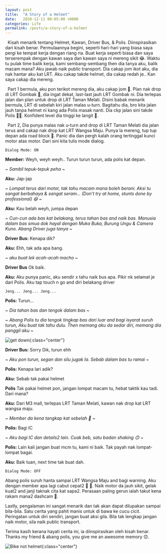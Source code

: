 ```yaml
---
layout: post
title:  "A Story of a Helmet"
date:   2020-12-11 00:05:00 +0800
categories: Life
permalink: /posts/a-story-of-a-helmet
---
```


&nbsp; Kisah menarik tentang Helmet, Kawan, Driver Bus, & Polis. Diinspirasikan dari kisah benar. Permulaannya begini, seperti hari-hari yang biasa saya pergi ke tempat kerja dengan riang ria. Buat kerja seperti biasa dan saya terserempak dengan kawan saya dan kawan saya ni mereng sikit :joy:. Waktu tu pulak time balik kerja, kami sembang-sembang then dia tanya aku, balik macam mana? Aku jawab naik public transport. Dia cakap jom ikot aku, dia nak hantar aku kat LRT. Aku cakap takde helmet, dia cakap redah je.. Kan saya cakap dia mereng.

&nbsp; Part 1 bermula, aku pon terikot mereng dia, aku cakap jom :muscle:. Plan nak drop di LRT Gombak :train2:, dia ingat dekat, last-last jauh LRT Gombak ni. Dia terlepas jalan dan plan untuk drop di LRT Taman Melati. Disini babak menarik bermula, LRT di sebelah kiri jalan malas u-turn. Bagitahu dia, bro kita jalan jauh tanpa helmet ni kang ada Polis masak nanti. Dia ckp jalan sini takde Polis :policeman:. Konfident level dia tinggi ke langit :rainbow:.

&nbsp; Part 2, Dia punya malas nak u-turn and drop di LRT Taman Melati dia jalan terus and cakap nak drop kat LRT Wangsa Maju. Punya la mereng, tup tup depan ada road block :construction:. Panic dia dan pergh kalah orang tertinggal kunci motor atas motor. Dari sini kita tulis mode dialog.

`Dialog Mode: ON`

__Member:__ Weyh, weyh weyh.. Turun turun turun, ada polis kat depan. 

~ _Sambil tepuk-tepuk peha_ ~

__Aku:__ Jap-jap

~ _Lompat terus dari motor, tak tahu macam mana boleh berani. Aksi tu sangat berbahaya & sangat seram… (Don’t try at home, stunts done by professional) :laughing:_ ~

__Aku:__ Kau belah weyh, jumpa depan 

~ _Cun-cun ada bas kat belakang, terus tahan bas and naik bas. Manusia dalam bas smua dok hayal dengan Muka Buka, Burung Ungu & Camera Kuno. Abang Driver juga tanya_ ~

__Driver Bus:__ Kenapa dik?

__Aku:__ Ehh, tak ada apa bang. 

~ _aku buat lek acah-acah macho_ ~

__Driver Bus__ Ok baik.

__Aku:__ Aku punya panic, aku sendir x tahu naik bus apa. Pikir nk selamat je dari Polis. Aku tap touch n go and diri belakang driver

`Jeng... Jeng... Jeng...`

__Polis:__ Turun... 

~ _Dia tahan bas dan tengok dalam bas_ ~

~ _Abang Polis tu dia tengok tingkap bas dari luar and bagi isyarat suruh turun, Aku buat tak tahu dulu. Then memang aku da sedar diri, memang dia panggil aku_ ~

![get down](https://images.unsplash.com/photo-1547314448-c8f4480a3ebe?ixid=MXwxMjA3fDB8MHxwaG90by1wYWdlfHx8fGVufDB8fHw%3D&ixlib=rb-1.2.1&auto=format&fit=crop&w=950&q=70){:class="center"}

__Driver Bus:__ Sorry Dik, turun ehh

~ _Aku pon turun, segan dan silu jugak la. Sebab dalam bas tu ramai_ ~

__Polis:__ Kenapa lari adik?

__Aku:__ Sebab tak pakai helmet

__Polis__ Tak pakai helmet pon, jangan lompat macam tu, hebat taktik kau tadi. Dari mana?

__Aku:__ Dari M3 mall, terlepas LRT Taman Melati, kawan nak drop kat LRT wangsa maju.

~ _Member da kena tangkap kat sebelah :rofl:_ ~

__Polis:__ Bagi IC

~ _Aku bagi IC dan details2 lain. Cuak beb, satu badan shaking :upside_down_face:_ ~

__Polis:__ Lain kali jangan buat mcm tu, kami ni baik. Tak payah nak lompat-lompat bagai.

__Aku:__ Baik tuan, next time tak buat dah.

`Dialog Mode: OFF`

Abang polis suruh hanta sampai LRT Wangsa Maju and bagi warning. Aku dengan member apa lagi cabut cepat2 :motor_scooter: :dash:. Naik motor da jauh sikit, gelak kuat2 and janji taknak cita kat sapa2. Perasaan paling gerun ialah takut kena rakam mana2 dashcam :movie_camera:.

Lastly, pengalaman ini sangat menarik dan tak akan dapat dilupakan sampai bila-bila. Satu cerita yang pahit manis untuk di bawa ke cucu cicit. Peringatan untuk diri sendiri, jangan buat aksi gila. Bila tak lengkap jangan naik motor, sila naik public transport.

Terima kasih kerana hayati cerita ini, ia diinspirasikan oleh kisah benar. Thanks my friend & abang polis, you give me an awesome memory :blush:.

![Bike not helmet](https://d3avoj45mekucs.cloudfront.net/rojakdaily/media/2nicholas/malaysia/main_1.jpeg?ext=.jpeg){:class="center"}
